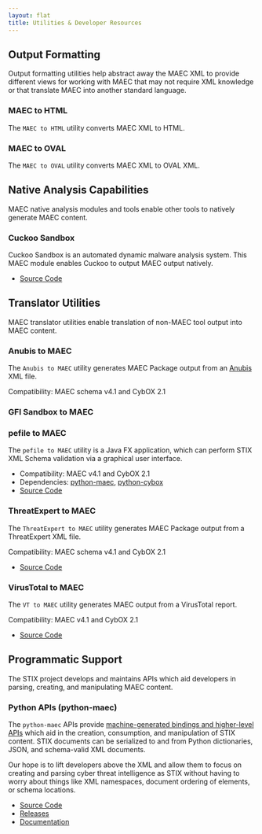 ```yaml
---
layout: flat
title: Utilities & Developer Resources
---
```


## Output Formatting
Output formatting utilities help abstract away the MAEC XML to provide different views for working with MAEC that may not require XML knowledge or that translate MAEC into another standard language.

### MAEC to HTML
The `MAEC to HTML` utility converts MAEC XML to HTML.

### MAEC to OVAL
The `MAEC to OVAL` utility converts MAEC XML to OVAL XML.

## Native Analysis Capabilities
MAEC native analysis modules and tools enable other tools to natively generate MAEC content. 

### Cuckoo Sandbox
Cuckoo Sandbox is an automated dynamic malware analysis system.  This MAEC module enables Cuckoo to output MAEC output natively.

* [Source Code](https://github.com/MAECProject/cuckoo)

## Translator Utilities
MAEC translator utilities enable translation of non-MAEC tool output into MAEC content.

### Anubis to MAEC
The `Anubis to MAEC` utility generates MAEC Package output from an [Anubis](http://anubis.iseclab.org) XML file.

Compatibility:  MAEC schema v4.1 and CybOX 2.1

### GFI Sandbox to MAEC

### pefile to MAEC 

The `pefile to MAEC` utility is a Java FX application, which can perform STIX XML Schema validation via a graphical user interface.

* Compatibility:  MAEC v4.1 and CybOX 2.1  
* Dependencies:  [python-maec](https://github.com/MAECProject/python-maec), [python-cybox](https://github.com/CybOXProject/python-cybox)
* [Source Code](https://github.com/MAECProject/pefile-to-maec)

### ThreatExpert to MAEC

The `ThreatExpert to MAEC` utility generates MAEC Package output from a ThreatExpert XML file.  

Compatibility:  MAEC schema v4.1 and CybOX 2.1

* [Source Code](https://github.com/MAECProject/threatexpert-to-maec)

### VirusTotal to MAEC

The `VT to MAEC` utility generates MAEC output from a VirusTotal report.  

Compatibility:  MAEC v4.1 and CybOX 2.1  

* [Source Code](https://github.com/MAECProject/vt-to-maec)

## Programmatic Support
The STIX project develops and maintains APIs which aid developers in parsing, creating, and manipulating MAEC content.

### Python APIs (python-maec)

The `python-maec` APIs provide [machine-generated bindings and higher-level APIs](http://stix.readthedocs.org/en/latest/api_vs_bindings/index.html) which aid in the creation, consumption, and manipulation of STIX content. STIX documents can be serialized to and from Python dictionaries, JSON, and schema-valid XML documents.

Our hope is to lift developers above the XML and allow them to focus on creating and parsing cyber threat intelligence as STIX without having to worry about things like XML namespaces, document ordering of elements, or schema locations.

* [Source Code](https://github.com/STIXProject/python-stix)
* [Releases](https://pypi.python.org/pypi/stix/)
* [Documentation](http://stix.readthedocs.org/en/latest/)